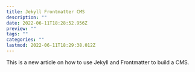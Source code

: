 ```yaml
---
title: Jekyll Frontmatter CMS
description: ""
date: 2022-06-11T18:28:52.956Z
preview: ""
tags: ""
categories: ""
lastmod: 2022-06-11T18:29:38.012Z
---
```

This is a new article on how to use Jekyll and Frontmatter to build a  CMS.
